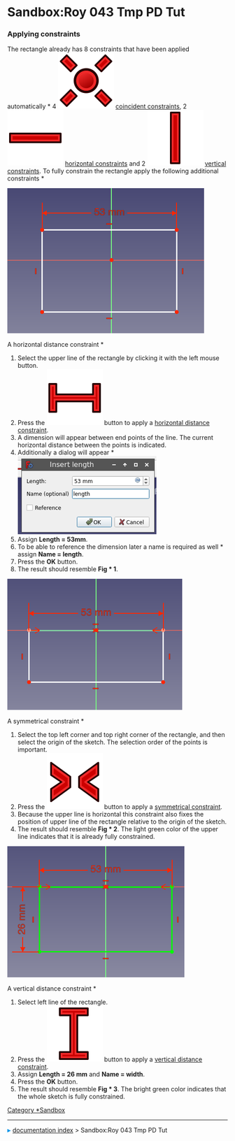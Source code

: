# Sandbox:Roy 043 Tmp PD Tut
### Applying constraints 

The rectangle already has 8 constraints that have been applied automatically   * 4 <img alt="" src=images/Sketcher_ConstrainCoincident.svg  style="width   *24px;"> [coincident constraints](Sketcher_ConstrainCoincident.md), 2 <img alt="" src=images/Sketcher_ConstrainHorizontal.svg  style="width   *24px;"> [horizontal constraints](Sketcher_ConstrainHorizontal.md) and 2 <img alt="" src=images/Sketcher_ConstrainVertical.svg  style="width   *24px;"> [vertical constraints](Sketcher_ConstrainVertical.md). To fully constrain the rectangle apply the following additional constraints   *

<img alt="Fig   * 1" src=images/Pd_tut_rect_h_dim_end.png  style="width   *300px;">

A horizontal distance constraint   *

1.  Select the upper line of the rectangle by clicking it with the left mouse button.
2.  Press the <img alt="" src=images/Sketcher_ConstrainDistanceX.svg  style="width   *24px;"> button to apply a [horizontal distance constraint](Sketcher_ConstrainDistanceX.md).
3.  A dimension will appear between end points of the line. The current horizontal distance between the points is indicated.
4.  Additionally a dialog will appear   *
    ![dimension dialog](images/Pd_tut_rect03.png )
5.  Assign **Length = 53mm**.
6.  To be able to reference the dimension later a name is required as well   * assign **Name = length**.
7.  Press the **OK** button.
8.  The result should resemble **Fig   * 1**.





<img alt="Fig   * 2" src=images/Pd_tut_rect04.png  style="width   *300px;">

A symmetrical constraint   *

1.  Select the top left corner and top right corner of the rectangle, and then select the origin of the sketch. The selection order of the points is important.
2.  Press the <img alt="" src=images/Sketcher_ConstrainSymmetric.svg  style="width   *32px;"> button to apply a [symmetrical constraint](Sketcher_ConstrainSymmetric.md).
3.  Because the upper line is horizontal this constraint also fixes the position of upper line of the rectangle relative to the origin of the sketch.
4.  The result should resemble **Fig   * 2**. The light green color of the upper line indicates that it is already fully constrained.





<img alt="Fig   * 3" src=images/Pd_tut_rect_v3.png  style="width   *300px;">

A vertical distance constraint   *

1.  Select left line of the rectangle.
2.  Press the <img alt="" src=images/Sketcher_ConstrainDistanceY.svg  style="width   *24px;"> button to apply a [vertical distance constraint](Sketcher_ConstrainDistanceY.md).
3.  Assign **Length = 26 mm** and **Name = width**.
4.  Press the **OK** button.
5.  The result should resemble **Fig   * 3**. The bright green color indicates that the whole sketch is fully constrained.





[Category   *Sandbox](Category_Sandbox.md)



---
![](images/Right_arrow.png) [documentation index](../README.md) > Sandbox:Roy 043 Tmp PD Tut

